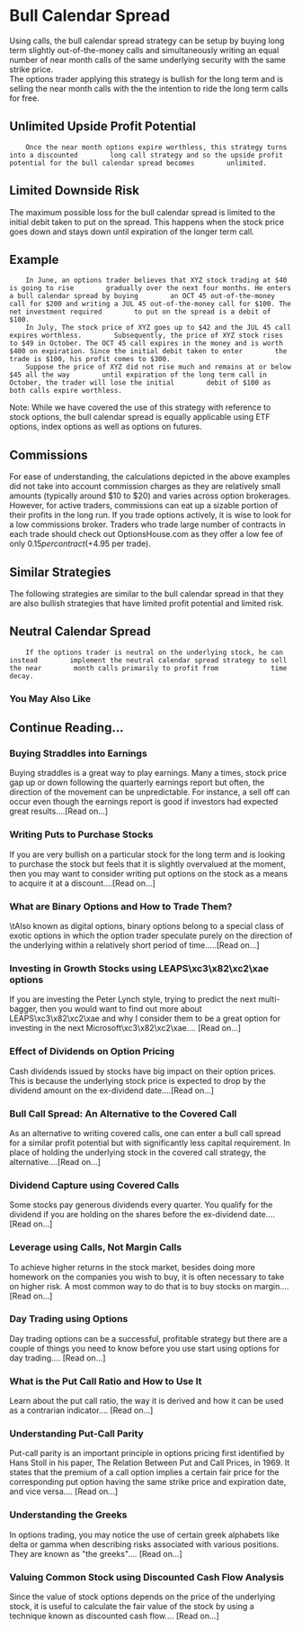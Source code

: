 # Bull Calendar Spread
 Using calls, the bull calendar spread strategy can be setup by buying long term        slightly out-of-the-money calls and simultaneously        writing an equal number of near month calls of the same             underlying security with the same strike price.    
        The options trader applying this strategy is bullish for the long term and is selling the near month        calls with the the intention to ride the long term calls for free.

## Unlimited Upside Profit Potential
        Once the near month options expire worthless, this strategy turns into a discounted        long call strategy and so the upside profit potential for the bull calendar spread becomes        unlimited.    

## Limited Downside Risk
The maximum possible loss for the bull calendar spread is limited to the initial debit taken to put on the spread.    This happens when the stock price goes down and stays down until expiration of the    longer term call.

## Example
        In June, an options trader believes that XYZ stock trading at $40 is going to rise        gradually over the next four months. He enters a bull calendar spread by buying        an OCT 45 out-of-the-money call for $200 and writing a JUL 45 out-of-the-money call for $100. The net investment required        to put on the spread is a debit of $100.
        In July, The stock price of XYZ goes up to $42 and the JUL 45 call expires worthless.        Subsequently, the price of XYZ stock rises to $49 in October. The OCT 45 call expires in the money and is worth $400 on expiration. Since the initial debit taken to enter        the trade is $100, his profit comes to $300.
        Suppose the price of XYZ did not rise much and remains at or below $45 all the way        until expiration of the long term call in October, the trader will lose the initial        debit of $100 as        both calls expire worthless.
Note: While we have covered the use of this strategy with reference to stock options, the bull calendar spread is equally applicable using ETF options, index options as well as options on futures.

## Commissions
For ease of understanding, the calculations depicted in the above examples did not take into account commission charges as they are relatively small amounts (typically around $10 to $20) and varies across option brokerages.
However, for active traders, commissions can eat up a sizable portion of their profits in the long run. If you trade options actively, it is wise to look for a low commissions broker. Traders who trade large number of contracts in each trade should check out OptionsHouse.com as they offer a low fee of only $0.15 per contract (+$4.95 per trade).

## Similar Strategies
The following strategies are similar to the bull calendar spread in that they are also bullish strategies that have limited profit potential and limited risk.

## Neutral Calendar Spread
        If the options trader is neutral on the underlying stock, he can instead        implement the neutral calendar spread strategy to sell the near        month calls primarily to profit from             time decay.

### You May Also Like

## Continue Reading...

### Buying Straddles into Earnings
Buying straddles is a great way to play earnings.        Many a times, stock price gap up or down following the quarterly earnings report        but often, the direction of the movement can be unpredictable. For instance, a sell        off can occur even though the earnings report is good if investors had expected        great results....[Read on...]

### Writing Puts to Purchase Stocks
If you are very bullish on a particular stock for the long term and is looking to        purchase the stock but feels that it is slightly overvalued at the moment, then        you may want to consider writing put options on the        stock as a means to acquire it at a discount....[Read on...]

### What are Binary Options and How to Trade Them?
\tAlso known as digital options, binary options belong to a special class of exotic options in which the option trader speculate purely on the direction of the underlying within a relatively short period of time.....[Read on...]

### Investing in Growth Stocks using LEAPS\xc3\x82\xc2\xae options
If you are investing the Peter Lynch style, trying to predict the next multi-bagger,    then you would want to find out more about LEAPS\xc3\x82\xc2\xae and why I consider them to be a great option for investing in the next Microsoft\xc3\x82\xc2\xae....        [Read on...]

### Effect of Dividends on Option Pricing
Cash dividends issued by stocks have big impact on their option prices. This is    because the underlying stock price is expected to drop by the dividend amount on the ex-dividend date....[Read on...]

### Bull Call Spread: An Alternative to the Covered Call
As an alternative to writing covered calls, one can enter a bull call spread for    a similar profit potential but with significantly less capital requirement. In    place of holding the underlying stock in the covered call strategy, the alternative....[Read on...]

### Dividend Capture using Covered Calls
Some stocks pay generous dividends every quarter. You qualify for the dividend if        you are holding on the shares before the ex-dividend date....[Read on...]

### Leverage using Calls, Not Margin Calls
To achieve higher returns in the stock market, besides doing more homework on the        companies you wish to buy, it is often necessary to        take on higher risk. A most common way to do that is to buy stocks on margin....[Read on...]

### Day Trading using Options
Day trading options can be a successful, profitable strategy but there are a couple of things you need to know before you use start using options for day trading.... [Read on...]

### What is the Put Call Ratio and How to Use It
Learn about the put call ratio, the way it is derived and how it can be used as a contrarian indicator.... [Read on...]

### Understanding Put-Call Parity
Put-call parity is an important principle in options pricing first identified by Hans Stoll in his paper, The Relation Between Put and Call Prices, in 1969. It states that the premium of a call option implies a certain fair price for the corresponding put option having the same strike price and expiration date, and vice versa.... [Read on...]

### Understanding the Greeks
In options trading, you may notice the use of certain greek alphabets like delta        or gamma when describing risks associated with various positions. They are known as "the greeks".... [Read on...]

### Valuing Common Stock using Discounted Cash Flow    Analysis
Since the value of stock options depends on the price of the underlying stock, it        is useful to calculate the fair value of the stock by using a technique known as        discounted cash flow....        [Read on...]
